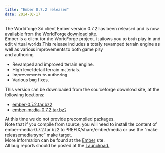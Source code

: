 ```yaml
---
title: "Ember 0.7.2 released"
date: 2014-02-17
---
```


The Worldforge 3d client Ember version 0.7.2 has been released and is now available from the WorldForge [download site](https://sourceforge.net/projects/worldforge/files/).  
Ember is a client for the WorldForge project. It allows you to both play in and edit virtual worlds.This release includes a totally revamped terrain engine as well as various improvements to both game play  
and authoring.

*   Revamped and improved terrain engine.
*   High level detail terrain materials.
*   Improvements to authoring.
*   Various bug fixes.

This version can be downloaded from the sourceforge download site, at the following locations:

*   [ember-0.7.2.tar.bz2](http://downloads.sourceforge.net/worldforge/ember-0.7.2.tar.bz2)
*   [ember-media-0.7.2.tar.bz2](http://downloads.sourceforge.net/worldforge/ember-media-0.7.2.tar.bz2)

At this time we do not provide precompiled packages.  
Note that if you compile from source, you will need to install the content of ember-media-0.7.2.tar.bz2 to PREFIX/share/ember/media or use the “make releasemediarsync” make target.  
More information can be found at the [Ember](http://wiki.worldforge.org/wiki/Ember) site.  
All bug reports should be posted at the [Launchpad.](https://launchpad.net/ember)